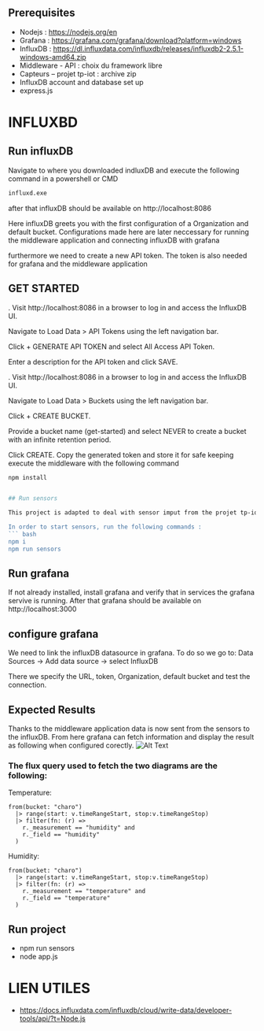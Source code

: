 ## Prerequisites

- Nodejs : https://nodejs.org/en 
- Grafana : https://grafana.com/grafana/download?platform=windows
- InfluxDB : https://dl.influxdata.com/influxdb/releases/influxdb2-2.5.1-windows-amd64.zip
- Middleware - API : choix du framework libre
- Capteurs – projet tp-iot : archive zip
- InfluxDB account and database set up
- express.js



# INFLUXBD

## Run influxDB

Navigate to where you downloaded indluxDB and execute the following command in a powershell or CMD
``` bash
influxd.exe
```
after that influxDB should be available on http://localhost:8086

Here influxDB greets you with the first configuration of a Organization and default bucket. Configurations made here are later neccessary for running the middleware application and connecting influxDB with grafana

furthermore we need to create a new API token. The token is also needed for grafana and the middleware application


## GET STARTED

. Visit http://localhost:8086 in a browser to log in and access the InfluxDB UI.

Navigate to Load Data > API Tokens using the left navigation bar.

Click + GENERATE API TOKEN and select All Access API Token.

Enter a description for the API token and click  SAVE.

. Visit http://localhost:8086 in a browser to log in and access the InfluxDB UI.

Navigate to Load Data > Buckets using the left navigation bar.

Click + CREATE BUCKET.

Provide a bucket name (get-started) and select NEVER to create a bucket with an infinite retention period.

Click CREATE.
Copy the generated token and store it for safe keeping
execute the middleware with the following command
``` bash
npm install


## Run sensors

This project is adapted to deal with sensor imput from the projet tp-iot. This project is provided by our professor and I have not found a github for it so I can't link it here :(

In order to start sensors, run the following commands :
``` bash
npm i
npm run sensors
```

## Run grafana

If not already installed, install grafana and verify that in services the grafana servive is running.
After that grafana should be available on http://localhost:3000

## configure grafana

We need to link the influxDB datasource in grafana. To do so we go to:
Data Sources -> Add data source -> select InfluxDB

There we specify the URL, token, Organization, default bucket and test the connection.


## Expected Results

Thanks to the middleware application data is now sent from the sensors to the influxDB. From here grafana can fetch information and display the result as following when configured corectly.
![Alt Text](https://github.com/georges16/devoirdegeorges/blob/main/Capture%20d'%C3%A9cran_20230106_153054.png)

### The flux query used to fetch the two diagrams are the following:
Temperature:

```
from(bucket: "charo")
  |> range(start: v.timeRangeStart, stop:v.timeRangeStop)
  |> filter(fn: (r) =>
    r._measurement == "humidity" and
    r._field == "humidity"
  )
```
Humidity:
```
from(bucket: "charo")
  |> range(start: v.timeRangeStart, stop:v.timeRangeStop)
  |> filter(fn: (r) =>
    r._measurement == "temperature" and
    r._field == "temperature"
  )
```
## Run project

- npm run sensors
- node app.js

# LIEN UTILES
- https://docs.influxdata.com/influxdb/cloud/write-data/developer-tools/api/?t=Node.js
